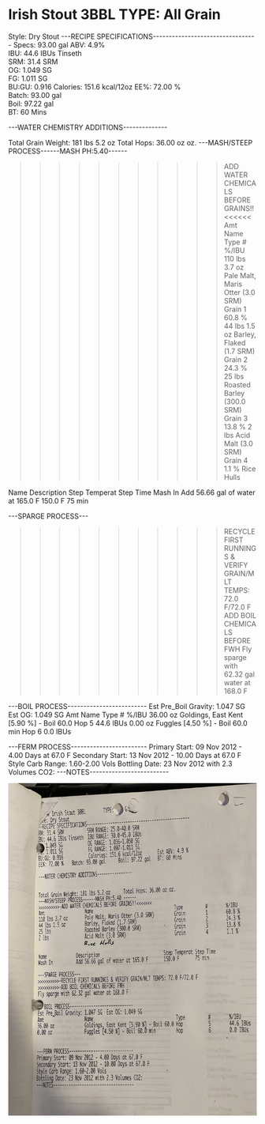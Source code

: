 # Irish Stout 3BBL        TYPE: All Grain
Style: Dry Stout
---RECIPE SPECIFICATIONS---------------------------------
Specs: 93.00 gal
ABV: 4.9%    
IBU: 44.6 IBUs Tinseth     
SRM: 31.4 SRM                 
OG: 1.049 SG              
FG: 1.011 SG             
BU:GU: 0.916                Calories: 151.6 kcal/12oz
EE%: 72.00 %    
Batch: 93.00 gal    
Boil: 97.22 gal    
BT: 60 Mins

---WATER CHEMISTRY ADDITIONS--------------

Total Grain Weight: 181 lbs 5.2 oz    Total Hops: 36.00 oz oz.
---MASH/STEEP PROCESS------MASH PH:5.40------
>>>>>>>>>>>ADD WATER CHEMICALS BEFORE GRAINS!!<<<<<<
Amt            Name                                      Type      #      %/IBU
110 lbs 3.7 oz Pale Malt, Maris Otter (3.0 SRM)         Grain     1      60.8 %
44 lbs 1.5 oz  Barley, Flaked (1.7 SRM)                 Grain     2      24.3 %
25 lbs         Roasted Barley (300.0 SRM)               Grain     3      13.8 %
2 lbs          Acid Malt (3.0 SRM)                      Grain     4      1.1 %
               Rice Hulls

Name           Description                               Step Temperat Step Time
Mash In        Add 56.66 gal of water at 165.0 F        150.0 F      75 min

---SPARGE PROCESS---
>>>>>>>>>>>RECYCLE FIRST RUNNINGS & VERIFY GRAIN/MLT TEMPS: 72.0 F/72.0 F
>>>>>>>>>>>ADD BOIL CHEMICALS BEFORE FWH
Fly sparge with 62.32 gal water at 168.0 F

---BOIL PROCESS-------------------------
Est Pre_Boil Gravity: 1.047 SG Est OG: 1.049 SG
Amt            Name                                      Type      #      %/IBU
36.00 oz       Goldings, East Kent [5.90 %] - Boil 60.0 Hop       5      44.6 IBUs
0.00 oz        Fuggles [4.50 %] - Boil 60.0 min        Hop       6      0.0 IBUs

---FERM PROCESS------------------------
Primary Start: 09 Nov 2012 - 4.00 Days at 67.0 F
Secondary Start: 13 Nov 2012 - 10.00 Days at 67.0 F
Style Carb Range: 1.60-2.00 Vols
Bottling Date: 23 Nov 2012 with 2.3 Volumes CO2:
---NOTES-------------------------

![](../assets/media/OCiardubhainsIrishStout.jpg)